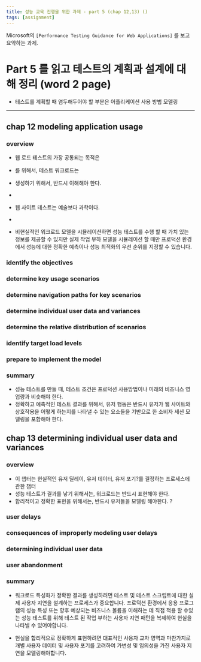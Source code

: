 ```yaml
---
title: 성능 교육 진행을 위한 과제 - part 5 (chap 12,13) ()
tags: [assignment]
---
```


Microsoft의 `[Performance Testing Guidance for Web Applications]` 를 보고 요약하는 과제.

# Part 5 를 읽고 테스트의 계획과 설계에 대해 정리 (word 2 page)

- 테스트를 계획할 때 염두해두어야 할 부분은 어플리케이션 사용 방법 모델링

------

## chap 12 modeling application usage

### overview
- 웹 로드 테스트의 가장 공통되는 목적은
- 를 위해서, 테스트 워크로드는
- 생성하기 위해서, 반드시 이해해야 한다.
-


- 웹 사이트 테스트는 예술보다 과학이다.
-


- 비현실적인 워크로드 모델을 시뮬레이션하면 성능 테스트를 수행 할 때 가치 있는 정보를 제공할 수 있지만 실제 작업 부하 모델을 시뮬레이션 할 때만 프로덕션 환경에서 성능에 대한 정확한 예측이나 성능 최적화의 우선 순위를 지정할 수 있습니다.

### identify the objectives


### determine key usage scenarios


### determine navigation paths for key scenarios


### determine individual user data and variances


### determine the relative distribution of scenarios


### identify target load levels


### prepare to implement the model


### summary
- 성능 테스트를 만들 때, 테스트 조건은 프로덕션 사용방법이나 미래의 비즈니스 영업량과 비슷해야 한다.
- 정확하고 예측적인 테스트 결과를 위해서, 유저 행동은 반드시 유저가 웹 사이트와 상호작용을 어떻게 하는지를 나타낼 수 있는 요소들을 기반으로 한 소비자 세션 모델링을 포함해야 한다.


## chap 13 determining individual user data and variances

### overview
- 이 챕터는 현실적인 유저 딜레이, 유저 데이터, 유저 포기?를 결정하는 프로세스에 관한 챕터
- 성능 테스트가 결과를 낳기 위해서는, 워크로드는 반드시 표현해야 한다.
- 합리적이고 정확한 표현을 위해서는, 반드시 유저들을 모델링 해야한다. ?

### user delays


### consequences of improperly modeling user delays


### determining individual user data


### user abandonment


### summary
- 워크로드 특성화가 정확한 결과를 생성하려면 테스트 및 테스트 스크립트에 대한 실제 사용자 지연을 설계하는 프로세스가 중요합니다. 프로덕션 환경에서 응용 프로그램의 성능 특성 또는 향후 예상되는 비즈니스 볼륨을 이해하는 데 직접 적용 할 수있는 성능 테스트를 위해 테스트 된 작업 부하는 사용자 지연 패턴을 복제하여 현실을 나타낼 수 있어야합니다.

- 현실을 합리적으로 정확하게 표현하려면 대표적인 사용자 교차 영역과 마찬가지로 개별 사용자 데이터 및 사용자 포기를 고려하여 가변성 및 임의성을 가진 사용자 지연을 모델링해야합니다.
